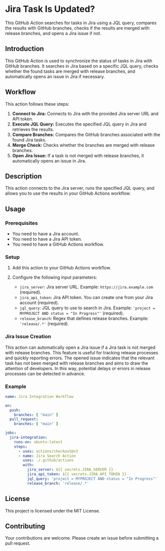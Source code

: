 # Jira Task Is Updated?

This GitHub Action searches for tasks in Jira using a JQL query, compares the results with GitHub branches, checks if the results are merged with release branches, and opens a Jira issue if not.

## Introduction

This GitHub Action is used to synchronize the status of tasks in Jira with GitHub branches. It searches in Jira based on a specific JQL query, checks whether the found tasks are merged with release branches, and automatically opens an issue in Jira if necessary.

## Workflow

This action follows these steps:

1.  **Connect to Jira:** Connects to Jira with the provided Jira server URL and API token.
2.  **Execute JQL Query:** Executes the specified JQL query in Jira and retrieves the results.
3.  **Compare Branches:** Compares the GitHub branches associated with the found Jira tasks.
4.  **Merge Check:** Checks whether the branches are merged with release branches.
5.  **Open Jira Issue:** If a task is not merged with release branches, it automatically opens an issue in Jira.

## Description

This action connects to the Jira server, runs the specified JQL query, and allows you to use the results in your GitHub Actions workflow.

## Usage

### Prerequisites

*   You need to have a Jira account.
*   You need to have a Jira API token.
*   You need to have a GitHub Actions workflow.

### Setup

1.  Add this action to your GitHub Actions workflow.
2.  Configure the following input parameters:

    *   `jira_server`: Jira server URL. Example: `https://jira.example.com` (required).
    *   `jira_api_token`: Jira API token. You can create one from your Jira account (required).
    *   `jql_query`: JQL query to use to search in Jira. Example: `'project = MYPROJECT AND status = "In Progress"'` (required).
    *   `release_branch`: Regex that defines release branches. Example: `'release/.*'` (required).

### Jira Issue Creation

This action can automatically open a Jira issue if a Jira task is not merged with release branches. This feature is useful for tracking release processes and quickly reporting errors. The opened issue indicates that the relevant task has not been merged with release branches and aims to draw the attention of developers. In this way, potential delays or errors in release processes can be detected in advance.

### Example

```yaml
name: Jira Integration Workflow

on:
  push:
    branches: [ "main" ]
  pull_request:
    branches: [ "main" ]

jobs:
  jira-integration:
    runs-on: ubuntu-latest
    steps:
      - uses: actions/checkout@v3
      - name: Jira Search Action
        uses: ./.github/actions
        with:
          jira_server: ${{ secrets.JIRA_SERVER }}
          jira_api_token: ${{ secrets.JIRA_API_TOKEN }}
          jql_query: 'project = MYPROJECT AND status = "In Progress"'
          release_branch: 'release/.*'
```

## License

This project is licensed under the MIT License.

## Contributing

Your contributions are welcome. Please create an issue before submitting a pull request.
